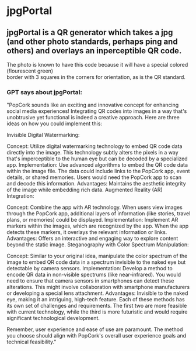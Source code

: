 # jpgPortal
## jpgPortal is a QR generator which takes a jpg (and other photo standards, perhaps ping and others) and overlays an inperceptible QR code. 
The photo is known to have this code because it will have a special colored (flourescent green)  
border with 3 squares in the corners for orientation, as is the QR standard.
### GPT says about jpgPortal:
"PopCork sounds like an exciting and innovative concept for enhancing social media experiences! Integrating QR codes into images in a way that's unobtrusive yet functional is indeed a creative approach. Here are three ideas on how you could implement this:

Invisible Digital Watermarking:

Concept: Utilize digital watermarking technology to embed QR code data directly into the image. This technology subtly alters the pixels in a way that's imperceptible to the human eye but can be decoded by a specialized app.
Implementation: Use advanced algorithms to embed the QR code data within the image file. The data could include links to the PopCork app, event details, or shared memories. Users would need the PopCork app to scan and decode this information.
Advantages: Maintains the aesthetic integrity of the image while embedding rich data.
Augmented Reality (AR) Integration:

Concept: Combine the app with AR technology. When users view images through the PopCork app, additional layers of information (like stories, travel plans, or memories) could be displayed.
Implementation: Implement AR markers within the images, which are recognized by the app. When the app detects these markers, it overlays the relevant information or links.
Advantages: Offers an interactive and engaging way to explore content beyond the static image.
Steganography with Color Spectrum Manipulation:

Concept: Similar to your original idea, manipulate the color spectrum of the image to embed QR code data in a spectrum invisible to the naked eye but detectable by camera sensors.
Implementation: Develop a method to encode QR data in non-visible spectrums (like near-infrared). You would need to ensure that camera sensors in smartphones can detect these alterations. This might involve collaboration with smartphone manufacturers or developing a special lens attachment.
Advantages: Invisible to the naked eye, making it an intriguing, high-tech feature.
Each of these methods has its own set of challenges and requirements. The first two are more feasible with current technology, while the third is more futuristic and would require significant technological development.

Remember, user experience and ease of use are paramount. The method you choose should align with PopCork's overall user experience goals and technical feasibility."
